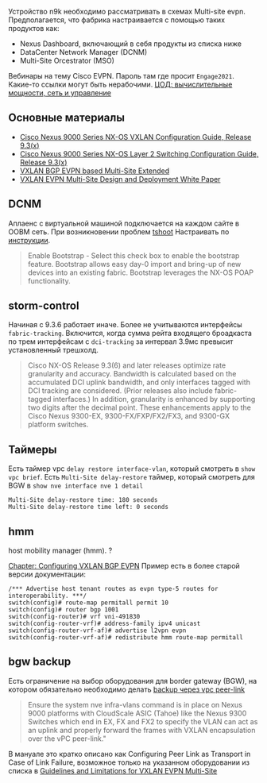 Устройство n9k необходимо рассматривать в схемах Multi-site evpn. Предполагается, что фабрика настраивается с помощью таких продуктов как:

* Nexus Dashboard, включающий в себя продукты из списка ниже
* DataCenter Network Manager (DCNM)
* Multi-Site Orcestrator (MSO)

Вебинары на тему Cisco EVPN. Пароль там где просит `Engage2021`. Какие-то ссылки могут быть нерабочими.
[ЦОД: вычислительные мощности, сеть и управление](https://www.cisco.com/c/ru_ru/training-events/on-demand-webinars.html)

## Основные материалы


* [Cisco Nexus 9000 Series NX-OS VXLAN Configuration Guide, Release 9.3(x)](https://www.cisco.com/c/en/us/td/docs/switches/datacenter/nexus9000/sw/93x/vxlan/configuration/guide/b-cisco-nexus-9000-series-nx-os-vxlan-configuration-guide-93x/b-cisco-nexus-9000-series-nx-os-vxlan-configuration-guide-93x_chapter_01001.html)
* [Cisco Nexus 9000 Series NX-OS Layer 2 Switching Configuration Guide, Release 9.3(x)](https://www.cisco.com/c/en/us/td/docs/switches/datacenter/nexus9000/sw/93x/layer-2-switching/configuration/guide/b-cisco-nexus-9000-nx-os-layer-2-switching-configuration-guide-93x.html)
* [VXLAN BGP EVPN  based Multi-Site Extended](https://www.ciscolive.com/c/dam/r/ciscolive/us/docs/2019/pdf/5eU6DfQV/TECDCN-2110.pdf)
* [VXLAN EVPN Multi-Site Design and Deployment White Paper](https://www.cisco.com/c/en/us/products/collateral/switches/nexus-9000-series-switches/white-paper-c11-739942.html)

## DCNM

Аплаенс с виртуальной машиной подключается на каждом сайте в OOBM сеть. При возникновении проблем [tshoot](https://www.cisco.com/c/en/us/td/docs/switches/datacenter/sw/11_x/troubleshooting/cisco_dcnm_troubleshooting_guide/device_discovery.html)
Настраивать по [инструкции](https://www.cisco.com/c/en/us/td/docs/dcn/dcnm/1151/configuration/lanfabric/cisco-dcnm-lanfabric-configuration-guide-1151/managing-greenfield-vxlan-fabric.html).

> Enable Bootstrap - Select this check box to enable the bootstrap feature. Bootstrap allows easy day-0 import and bring-up of new devices into an existing fabric. Bootstrap leverages the NX-OS POAP functionality.

## storm-control

Начиная с 9.3.6 работает иначе. Более не учитываются интерфейсы `fabric-tracking`. Включится, когда сумма рейта входящего броадкаста по трем интерфейсам с `dci-tracking` за интервал 3.9мс превысит установленный трешхолд.

> Cisco NX-OS Release 9.3(6) and later releases optimize rate granularity and accuracy. Bandwidth is calculated based on the accumulated DCI uplink bandwidth, and only interfaces tagged with DCI tracking are considered. (Prior releases also include fabric-tagged interfaces.) In addition, granularity is enhanced by supporting two digits after the decimal point. These enhancements apply to the Cisco Nexus 9300-EX, 9300-FX/FXP/FX2/FX3, and 9300-GX platform switches.

## Таймеры

Есть таймер vpс `delay restore interface-vlan`, который смотреть в `show vpc brief`.
Есть `Multi-Site delay-restore` таймер, который смотреть для BGW в `show nve interface nve 1 detail`
```text
Multi-Site delay-restore time: 180 seconds
Multi-Site delay-restore time left: 0 seconds
```

## hmm

host mobility manager (hmm). ?

[Chapter: Configuring VXLAN BGP EVPN](https://www.cisco.com/c/en/us/td/docs/switches/datacenter/nexus9000/sw/93x/vxlan/configuration/guide/b-cisco-nexus-9000-series-nx-os-vxlan-configuration-guide-93x/b-cisco-nexus-9000-series-nx-os-vxlan-configuration-guide-93x_chapter_0101.html)
Пример есть в более старой версии документации:
```text
/*** Advertise host tenant routes as evpn type-5 routes for interoperability. ***/
switch(config)# route-map permitall permit 10 
switch(config)# router bgp 1001
switch(config-router)# vrf vni-491830
switch(config-router-vrf)# address-family ipv4 unicast
switch(config-router-vrf-af)# advertise l2vpn evpn
switch(config-router-vrf-af)# redistribute hmm route-map permitall
```

## bgw backup

Есть ограничение на выбор оборудования для border gateway (BGW), на котором обязательно необходимо делать [backup через vpc peer-link](https://www.cisco.com/c/en/us/support/docs/switches/nexus-9000-series-switches/214624-configure-system-nve-infra-vlans-in-vxla.html)

> Ensure the system nve infra-vlans command is in place on Nexus 9000 platforms with CloudScale ASIC (Tahoe) like the Nexus 9300 Switches which end in EX, FX and FX2 to specify the VLAN can act as an uplink and properly forward the frames with VXLAN encapsulation over the vPC peer-link."

В мануале это кратко описано как Configuring Peer Link as Transport in Case of Link Failure, возможное только на указанном оборудовании из списка в [Guidelines and Limitations for VXLAN EVPN Multi-Site](https://www.cisco.com/c/en/us/td/docs/switches/datacenter/nexus9000/sw/93x/vxlan/configuration/guide/b-cisco-nexus-9000-series-nx-os-vxlan-configuration-guide-93x/b-cisco-nexus-9000-series-nx-os-vxlan-configuration-guide-93x_chapter_01001.html#reference_imd_jvs_sgb)
